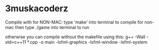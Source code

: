 # 3muskacoderz

Compile with for NON-MAC:
type 'make' into terminal to compile for non-mac
then type ./game into terminal to run


otherwise you can compile without the makefile using this:
g++ -Wall -std=c++11 *.cpp -o main -lsfml-graphics -lsfml-window -lsfml-system